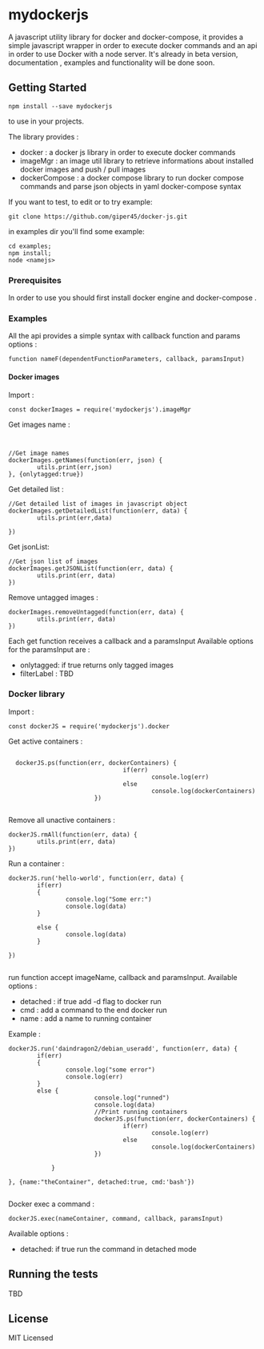 #  mydockerjs
A  javascript utility library  for docker and docker-compose, it provides a simple javascript wrapper in order to execute docker commands and an api in order to use Docker with a node server. 
It's already in beta version, documentation , examples and functionality will be done soon.  

## Getting Started

```  
npm install --save mydockerjs 
``` 

to use in your projects. 
 
The library provides : 
* docker : a docker js library in order to execute docker commands 
* imageMgr : an image util library to retrieve informations about installed docker images and push / pull images
* dockerCompose : a docker compose library to run docker compose commands and parse json objects in yaml docker-compose syntax   





If you want to test, to edit or to try example:   
``` 
git clone https://github.com/giper45/docker-js.git 
```  

in examples dir you'll find some example:
``` 
cd examples; 
npm install; 
node <namejs> 

```
### Prerequisites

In order to use you should first install docker engine and docker-compose .


### Examples 

All the api provides a simple syntax with callback function and params options : 
```
function nameF(dependentFunctionParameters, callback, paramsInput)
```



#### Docker images   
Import : 
```
const dockerImages = require('mydockerjs').imageMgr
``` 

Get images name : 
```


//Get image names  
dockerImages.getNames(function(err, json) {
        utils.print(err,json)
}, {onlytagged:true})

```


Get detailed list : 
```
//Get detailed list of images in javascript object
dockerImages.getDetailedList(function(err, data) {
        utils.print(err,data)

})

```

Get jsonList: 
```
//Get json list of images
dockerImages.getJSONList(function(err, data) {
        utils.print(err, data)
})

``` 

Remove untagged images : 

```
dockerImages.removeUntagged(function(err, data) {
        utils.print(err, data)
})

```

Each get function receives a callback and a paramsInput 
Available options for the paramsInput are : 
* onlytagged: if true returns only tagged images 
* filterLabel : TBD




### Docker library 

Import : 
```
const dockerJS = require('mydockerjs').docker 

``` 

Get active containers : 
```

  dockerJS.ps(function(err, dockerContainers) {
                                if(err) 
                                        console.log(err) 
                                else 
                                        console.log(dockerContainers)
                        })  


```
Remove all unactive containers : 

```
dockerJS.rmAll(function(err, data) {
        utils.print(err, data) 
})

```
Run a container : 

```
dockerJS.run('hello-world', function(err, data) {
        if(err) 
        {   
                console.log("Some err:") 
                console.log(data) 
        }   

        else { 
                console.log(data)
        }   

})


```

run function accept imageName, callback and paramsInput. 
Available options : 
* detached : if true add -d flag to docker run 
* cmd : add a command to the end docker run  
* name : add a name to running container 

Example : 
```
dockerJS.run('daindragon2/debian_useradd', function(err, data) {
        if(err) 
        {   
                console.log("some error") 
                console.log(err) 
        }   
        else {   
                        console.log("runned") 
                        console.log(data) 
                        //Print running containers
                        dockerJS.ps(function(err, dockerContainers) {
                                if(err) 
                                        console.log(err) 
                                else 
                                        console.log(dockerContainers)
                        })  
                            
            }   

}, {name:"theContainer", detached:true, cmd:'bash'})


```

Docker exec a command : 

```
dockerJS.exec(nameContainer, command, callback, paramsInput) 
```

Available options : 
* detached: if true run the command in detached mode 





## Running the tests

TBD


## License 

MIT Licensed
